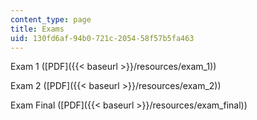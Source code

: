 ```yaml
---
content_type: page
title: Exams
uid: 130fd6af-94b0-721c-2054-58f57b5fa463
---
```


Exam 1 ([PDF]({{< baseurl >}}/resources/exam_1))

Exam 2 ([PDF]({{< baseurl >}}/resources/exam_2))

Exam Final ([PDF]({{< baseurl >}}/resources/exam_final))